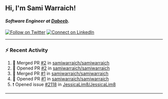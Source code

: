<h2>Hi, I'm Sami Warraich!</h2>
<h4><em>Software Engineer at <a href="https://dabeeb.co/">Dabeeb</a>.</em></h4>



[![Follow on Twitter](https://img.shields.io/badge/--twitter?label=Twitter&logo=Twitter&style=social)](https://twitter.com/samiwarraich2) [![Connect on LinkedIn](https://img.shields.io/badge/--linkedin?label=LinkedIn&logo=LinkedIn&style=social)](https://www.linkedin.com/in/sami-warraich)

---

### :zap: Recent Activity

<!--START_SECTION:activity-->
1. 🎉 Merged PR [#2](https://github.com/samiwarraich/samiwarraich/pull/2) in [samiwarraich/samiwarraich](https://github.com/samiwarraich/samiwarraich)
2. 💪 Opened PR [#2](https://github.com/samiwarraich/samiwarraich/pull/2) in [samiwarraich/samiwarraich](https://github.com/samiwarraich/samiwarraich)
3. 🎉 Merged PR [#1](https://github.com/samiwarraich/samiwarraich/pull/1) in [samiwarraich/samiwarraich](https://github.com/samiwarraich/samiwarraich)
4. 💪 Opened PR [#1](https://github.com/samiwarraich/samiwarraich/pull/1) in [samiwarraich/samiwarraich](https://github.com/samiwarraich/samiwarraich)
5. ❗️ Opened issue [#2118](https://github.com/JessicaLim8/JessicaLim8/issues/2118) in [JessicaLim8/JessicaLim8](https://github.com/JessicaLim8/JessicaLim8)
<!--END_SECTION:activity-->

---

